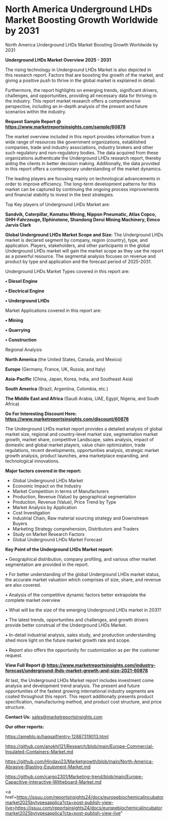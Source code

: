 # North America Underground LHDs Market Boosting Growth Worldwide by 2031
North America Underground LHDs Market Boosting Growth Worldwide by 2031

<Strong> Underground LHDs Market Overview 2025 - 2031</strong>

The rising technology in Underground LHDs Market is also depicted in this research report. Factors that are boosting the growth of the market, and giving a positive push to thrive in the global market is explained in detail.

Furthermore, the report highlights on emerging trends, significant drivers, challenges, and opportunities, providing all necessary data for thriving in the industry. This report market research offers a comprehensive perspective, including an in-depth analysis of the present and future scenarios within the industry.

<strong>Request Sample Report @ <a href=https://www.marketreportsinsights.com/sample/60878>https://www.marketreportsinsights.com/sample/60878</a></strong>

The market overview included in this report provides information from a wide range of resources like government organizations, established companies, trade and industry associations, industry brokers and other such regulatory and non-regulatory bodies. The data acquired from these organizations authenticate the Underground LHDs research report, thereby aiding the clients in better decision making. Additionally, the data provided in this report offers a contemporary understanding of the market dynamics.

The leading players are focusing mainly on technological advancements in order to improve efficiency. The long-term development patterns for this market can be captured by continuing the ongoing process improvements and financial stability to invest in the best strategies.

Top Key players of Underground LHDs Market are:

<strong>Sandvik, Caterpillar, Komatsu Mining, Nippon Pneumatic, Atlas Copco, GHH-Fahrzeuge, Elphinstone, Shandong Derui Mining Machinery, Eimco Jarvis Clark</strong>

<strong><b>Global Underground LHDs Market Scope and Size:</b></strong>
The Underground LHDs market is declared segment by company, region (country), type, and application. Players, stakeholders, and other participants in the global Underground LHDs market will gain the market scope as they use the report as a powerful resource. The segmental analysis focuses on revenue and product by type and application and the forecast period of 2025-2031.

Underground LHDs Market Types covered in this report are:

<strong>• Diesel Engine

• Electrical Engine

• Underground LHDs</strong>

Market Applications covered in this report are:

<strong>• Mining

• Quarrying

• Construction</strong> 

Regional Analysis

<strong>North America</strong> (the United States, Canada, and Mexico)

<strong>Europe</strong> (Germany, France, UK, Russia, and Italy)

<strong>Asia-Pacific</strong> (China, Japan, Korea, India, and Southeast Asia)

<strong>South America</strong> (Brazil, Argentina, Colombia, etc.)

<strong>The Middle East and Africa</strong> (Saudi Arabia, UAE, Egypt, Nigeria, and South Africa)

<strong>Go For Interesting Discount Here: <a href=https://www.marketreportsinsights.com/discount/60878>https://www.marketreportsinsights.com/discount/60878</a></strong>

The Underground LHDs market report provides a detailed analysis of global market size, regional and country-level market size, segmentation market growth, market share, competitive Landscape, sales analysis, impact of domestic and global market players, value chain optimization, trade regulations, recent developments, opportunities analysis, strategic market growth analysis, product launches, area marketplace expanding, and technological innovations.

<strong><b>Major factors covered in the report:</b></strong>
<ul>
  <li>Global Underground LHDs Market </li>
  <li>Economic Impact on the Industry</li>
  <li>Market Competition in terms of Manufacturers</li>
  <li>Production, Revenue (Value) by geographical segmentation</li>
  <li>Production, Revenue (Value), Price Trend by Type</li>
  <li>Market Analysis by Application</li>
  <li>Cost Investigation</li>
  <li>Industrial Chain, Raw material sourcing strategy and Downstream Buyers</li>
  <li>Marketing Strategy comprehension, Distributors and Traders</li>
  <li>Study on Market Research Factors</li>
  <li>Global Underground LHDs Market Forecast</li>
</ul>

<strong><b>Key Point of the Underground LHDs Market report:</b></strong>

• Geographical distribution, company profiling, and various other market segmentation are provided in the report.

• For better understanding of the global Underground LHDs market status, the accurate market valuation which comprises of size, share, and revenue are also covered.

• Analysis of the competitive dynamic factors better extrapolate the complete market overview

• What will be the size of the emerging Underground LHDs market in 2031?

• The latest trends, opportunities and challenges, and growth drivers provide better construal of the Underground LHDs Market.

• In-detail industrial analysis, sales study, and production understanding shed more light on the future market growth rate and scope.

• Report also offers the opportunity for customization as per the customer request.

<strong><b>View Full Report @ <a href=https://www.marketreportsinsights.com/industry-forecast/underground-lhds-market-growth-and-size-2021-60878>https://www.marketreportsinsights.com/industry-forecast/underground-lhds-market-growth-and-size-2021-60878</a></b></strong>


At last, the Underground LHDs Market report includes investment come analysis and development trend analysis. The present and future opportunities of the fastest growing international industry segments are coated throughout this report. This report additionally presents product specification, manufacturing method, and product cost structure, and price structure.

<strong>Contact Us:</strong>
sales@marketreportsinsights.com

<strong>Our other reports:</strong>

<a href=https://ameblo.jp/haqsaif/entry-12887319013.html>https://ameblo.jp/haqsaif/entry-12887319013.html</a>

<a href=https://github.com/anokhi121/Research/blob/main/Europe-Commercial-Insulated-Containers-Market.md>https://github.com/anokhi121/Research/blob/main/Europe-Commercial-Insulated-Containers-Market.md</a>

<a href=https://github.com/Hindavi23/Marketgrowth/blob/main/North-America-Abrasive-Blasting-Equipment-Market.md>https://github.com/Hindavi23/Marketgrowth/blob/main/North-America-Abrasive-Blasting-Equipment-Market.md</a>

<a href=https://github.com/cargo2301/Marketing-trend/blob/main/Europe-Capacitive-Interactive-Witheboard-Market.md>https://github.com/cargo2301/Marketing-trend/blob/main/Europe-Capacitive-Interactive-Witheboard-Market.md</a>

<a href=https://issuu.com/reportsinsights24/docs/europebiochemicalincubatormarket2025bytypesapplica?cta=post-publish-view-live>https://issuu.com/reportsinsights24/docs/europebiochemicalincubatormarket2025bytypesapplica?cta=post-publish-view-live</a>"
